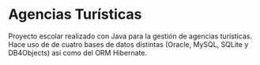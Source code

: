# Agencias Turísticas

Proyecto escolar realizado con Java para la gestión de agencias turísticas. Hace uso de de cuatro bases de datos distintas (Oracle, MySQL, SQLite y DB4Objects) así como del ORM Hibernate.
